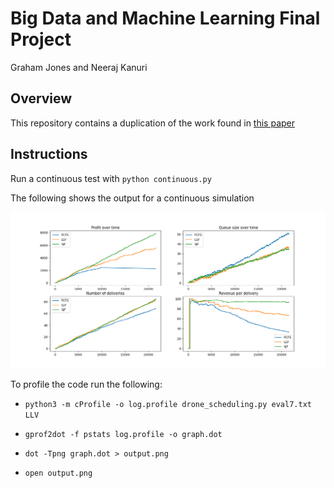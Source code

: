 Big Data and Machine Learning Final Project
===========================================

Graham Jones and Neeraj Kanuri

## Overview

This repository contains a duplication of the work found in [this paper](https://dl.acm.org/doi/10.1145/3306309.3306339)
## Instructions

Run a continuous test with `python continuous.py`

The following shows the output for a continuous simulation

![6 hours continuous drone arrival](/Figure_1.png)

To profile the code run the following:

- `python3 -m cProfile -o log.profile drone_scheduling.py eval7.txt LLV`

- `gprof2dot -f pstats log.profile -o graph.dot`

- `dot -Tpng graph.dot > output.png`

- `open output.png`
